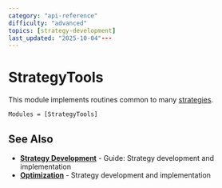 ```yaml
---
category: "api-reference"
difficulty: "advanced"
topics: [strategy-development]
last_updated: "2025-10-04"---
---
```


# StrategyTools

This module implements routines common to many [strategies](../guides/strategy-development.md).

```@autodocs
Modules = [StrategyTools]
```


## See Also

- **[Strategy Development](../guides/strategy-development.md)** - Guide: Strategy development and implementation
- **[Optimization](../optimization.md)** - Strategy development and implementation

